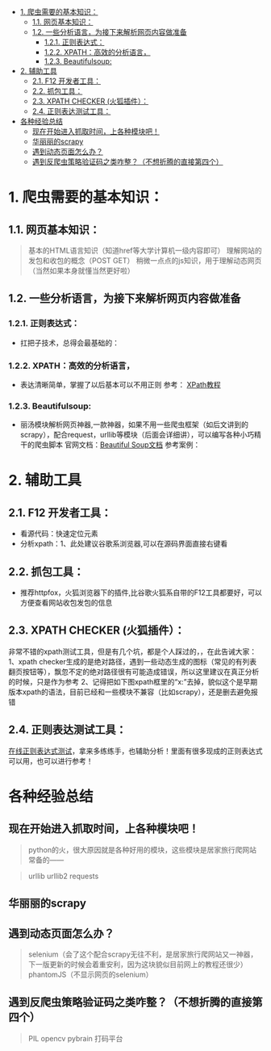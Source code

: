 
<!-- TOC -->

- [1. 爬虫需要的基本知识：](#1-爬虫需要的基本知识)
    - [1.1. 网页基本知识：](#11-网页基本知识)
    - [1.2. 一些分析语言，为接下来解析网页内容做准备](#12-一些分析语言为接下来解析网页内容做准备)
        - [1.2.1. 正则表达式：](#121-正则表达式)
        - [1.2.2. XPATH：高效的分析语言，](#122-xpath高效的分析语言)
        - [1.2.3. Beautifulsoup:](#123-beautifulsoup)
- [2. 辅助工具](#2-辅助工具)
    - [2.1. F12 开发者工具：](#21-f12-开发者工具)
    - [2.2. 抓包工具：](#22-抓包工具)
    - [2.3. XPATH CHECKER (火狐插件）：](#23-xpath-checker-火狐插件)
    - [2.4. 正则表达测试工具：](#24-正则表达测试工具)
- [各种经验总结](#各种经验总结)
    - [现在开始进入抓取时间，上各种模块吧！](#现在开始进入抓取时间上各种模块吧)
    - [华丽丽的scrapy](#华丽丽的scrapy)
    - [遇到动态页面怎么办？](#遇到动态页面怎么办)
    - [遇到反爬虫策略验证码之类咋整？（不想折腾的直接第四个）](#遇到反爬虫策略验证码之类咋整不想折腾的直接第四个)

<!-- /TOC -->
# 1. 爬虫需要的基本知识：
## 1.1. 网页基本知识：
> 基本的HTML语言知识（知道href等大学计算机一级内容即可）
理解网站的发包和收包的概念（POST GET）
稍微一点点的js知识，用于理解动态网页（当然如果本身就懂当然更好啦）

## 1.2. 一些分析语言，为接下来解析网页内容做准备
### 1.2.1. 正则表达式：
- 扛把子技术，总得会最基础的：
### 1.2.2. XPATH：高效的分析语言，
- 表达清晰简单，掌握了以后基本可以不用正则 参考： [XPath教程](https://www.w3school.com.cn/xpath/index.asp)
### 1.2.3. Beautifulsoup:
- 丽汤模块解析网页神器,一款神器，如果不用一些爬虫框架（如后文讲到的scrapy），配合request，urllib等模块（后面会详细讲），可以编写各种小巧精干的爬虫脚本
官网文档：[Beautiful Soup文档](https://beautifulsoup.readthedocs.io/zh_CN/latest/) 参考案例：

# 2. 辅助工具
## 2.1. F12 开发者工具：
- 看源代码：快速定位元素
- 分析xpath：1、此处建议谷歌系浏览器,可以在源码界面直接右键看
## 2.2. 抓包工具：
- 推荐httpfox，火狐浏览器下的插件,比谷歌火狐系自带的F12工具都要好，可以方便查看网站收包发包的信息
## 2.3. XPATH CHECKER (火狐插件）：
非常不错的xpath测试工具，但是有几个坑，都是个人踩过的，，在此告诫大家：     1、xpath checker生成的是绝对路径，遇到一些动态生成的图标（常见的有列表翻页按钮等），飘忽不定的绝对路径很有可能造成错误，所以这里建议在真正分析的时候，只是作为参考     2、记得把如下图xpath框里的“x:”去掉，貌似这个是早期版本xpath的语法，目前已经和一些模块不兼容（比如scrapy），还是删去避免报错

## 2.4. 正则表达测试工具：
[在线正则表达式测试](https://tool.oschina.net/regex/)，拿来多练练手，也辅助分析！里面有很多现成的正则表达式可以用，也可以进行参考！

# 各种经验总结
## 现在开始进入抓取时间，上各种模块吧！
> python的火，很大原因就是各种好用的模块，这些模块是居家旅行爬网站常备的——

> urllib
> urllib2
> requests

## 华丽丽的scrapy

## 遇到动态页面怎么办？
> selenium（会了这个配合scrapy无往不利，是居家旅行爬网站又一神器，下一版更新的时候会着重安利，因为这块貌似目前网上的教程还很少）
phantomJS（不显示网页的selenium）

## 遇到反爬虫策略验证码之类咋整？（不想折腾的直接第四个）
> PIL
opencv
pybrain
打码平台